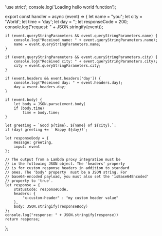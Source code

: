 'use strict';
console.log('Loading hello world function');
 
export const handler = async (event) => {
    let name = "you";
    let city = 'World';
    let time = 'day';
    let day = '';
    let responseCode = 200;
    console.log("request: " + JSON.stringify(event));
    
    if (event.queryStringParameters && event.queryStringParameters.name) {
        console.log("Received name: " + event.queryStringParameters.name);
        name = event.queryStringParameters.name;
    }
    
    if (event.queryStringParameters && event.queryStringParameters.city) {
        console.log("Received city: " + event.queryStringParameters.city);
        city = event.queryStringParameters.city;
    }
    
    if (event.headers && event.headers['day']) {
        console.log("Received day: " + event.headers.day);
        day = event.headers.day;
    }
    
    if (event.body) {
        let body = JSON.parse(event.body)
        if (body.time) 
            time = body.time;
    }
 
    let greeting = `Good ${time}, ${name} of ${city}.`;
    if (day) greeting += ` Happy ${day}!`;

    let responseBody = {
        message: greeting,
        input: event
    };
    
    // The output from a Lambda proxy integration must be 
    // in the following JSON object. The 'headers' property 
    // is for custom response headers in addition to standard 
    // ones. The 'body' property  must be a JSON string. For 
    // base64-encoded payload, you must also set the 'isBase64Encoded'
    // property to 'true'.
    let response = {
        statusCode: responseCode,
        headers: {
            "x-custom-header" : "my custom header value"
        },
        body: JSON.stringify(responseBody)
    };
    console.log("response: " + JSON.stringify(response))
    return response;
};

